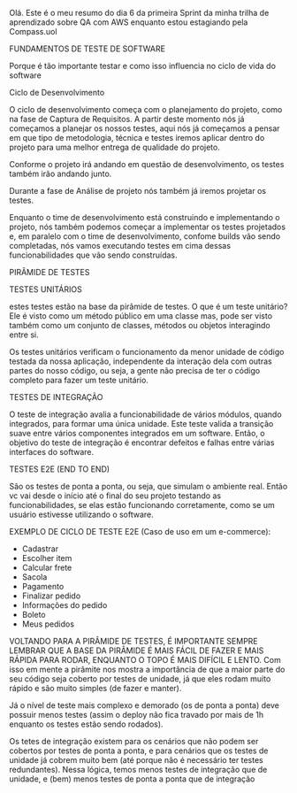 Olá. Este é o meu resumo do dia 6 da primeira Sprint da minha trilha de aprendizado sobre QA com AWS enquanto estou estagiando pela Compass.uol



FUNDAMENTOS DE TESTE DE SOFTWARE

Porque é tão importante testar e como isso influencia no ciclo de vida do software 

Ciclo de Desenvolvimento

O ciclo de desenvolvimento começa com o planejamento do projeto, como na fase de Captura de Requisitos. A partir deste momento nós já começamos a planejar os nossos testes, aqui nós já começamos a pensar em que tipo de metodologia, técnica e testes iremos aplicar dentro do projeto para uma melhor entrega de qualidade do projeto.

Conforme o projeto irá andando em questão de desenvolvimento, os testes também irão andando junto.

Durante a fase de Análise de projeto nós também já iremos projetar os testes.

Enquanto o time de desenvolvimento está construindo e implementando o projeto, nós também podemos começar a implementar os testes projetados e, em paralelo com o time de desenvolvimento, confome builds vão sendo completadas, nós vamos executando testes em cima dessas funcionabilidades que vão sendo construídas.



PIRÂMIDE DE TESTES

TESTES UNITÁRIOS

estes testes estão na base da pirâmide de testes.
O que é um teste unitário? Ele é visto como um método público em uma classe mas, pode ser visto também como um conjunto de classes, métodos ou objetos interagindo entre si.

Os testes unitários verificam o funcionamento da menor unidade de código testada da nossa aplicação, independente da interação dela com outras partes do nosso código, ou seja, a gente não precisa de ter o código completo para fazer um teste unitário.

TESTES DE INTEGRAÇÃO

O teste de integração avalia a funcionabilidade de vários módulos, quando integrados, para formar uma única unidade. Este teste valida a transição suave entre vários componentes integrados em um software. Então, o objetivo do teste de integração é encontrar defeitos e falhas entre várias interfaces do software.

TESTES E2E (END TO END)

São os testes de ponta a ponta, ou seja, que simulam o ambiente real. Então vc vai desde o início até o final do seu projeto testando as funcionabilidades, se elas estão funcionando corretamente, como se um usuário estivesse utilizando o software.

EXEMPLO DE CICLO DE TESTE E2E (Caso de uso em um e-commerce):

- Cadastrar
- Escolher item
- Calcular frete
- Sacola
- Pagamento
- Finalizar pedido
- Informações do pedido
- Boleto
- Meus pedidos 

VOLTANDO PARA A PIRÂMIDE DE TESTES, É IMPORTANTE SEMPRE LEMBRAR QUE A BASE DA PIRÂMIDE É MAIS FÁCIL DE FAZER E MAIS RÁPIDA PARA RODAR, ENQUANTO O TOPO É MAIS DIFÍCIL E LENTO.
Com isso em mente a pirâmite nos mostra a importância de que a maior parte do seu código seja coberto por testes de unidade, já que eles rodam muito rápido e são muito simples (de fazer e manter).

Já o nível de teste mais complexo e demorado (os de ponta a ponta) deve possuir menos testes (assim o deploy não fica travado por mais de 1h enquanto os testes estão sendo rodados).

Os tetes de integração existem para os cenários que não podem ser cobertos por testes de ponta a ponta, e para cenários que os testes de unidade já cobrem muito bem (até porque não é necessário ter testes redundantes). Nessa lógica,  temos menos testes de integração que de unidade, e (bem) menos testes de ponta a ponta que de integração